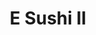 ---
layout: place
title: "E Sushi II"
permalink: /new-york/brooklyn/e-sushi-ii.html
stateAbbr: NY
stateName: New York
cityName: Brooklyn
seo:
  name: "E Sushi II"
  type: Restaurant
  links: https://www.esushi2.com/
description: "E Sushi II serves delicious sushi in Brooklyn, New York. Try fresh Japanese dishes for a great dining experience. "
place_id: ChIJQdooxllDwokR0slzWjBMCxc
photos:
  - name: >-
      places/ChIJQdooxllDwokR0slzWjBMCxc/photos/AeeoHcIYf376delY8m2cNoUj2_j0AN-fj-u_KFRfTPs9X04YQrKcyssYBODzLckQXWC1OXQGx4pjb0NuoFQcRE1w44E2kRj1tnPmA6UA1N46y7iBVy7zYJXqs1I4_6Ah1aCq0WHvYI0gVGVUQfLykW9MGHzzI8iyXUDTeI8j-QI32nUTGgiA7jaKIOUKXJN2BmKo23Nh24kjNek64lFXmSsOTnouWrm6j8jsOb4SAqNBJisqQNxUJbum0LTiuzU_r5lB8j1H2BQyoz3qU2cw_HDrC3Xo73aotpqFdsPMS1oPrvCP5Q
    widthPx: 4000
    heightPx: 1800
    authorAttributions:
      - displayName: E Sushi II
        uri: https://maps.google.com/maps/contrib/105013743030719768175
        photoUri: >-
          https://lh3.googleusercontent.com/a/ACg8ocIqlebYUdc_eROF4bJJAxHylr2U9dLJb4BbGUPROEh2x3sDCQ=s100-p-k-no-mo
    flagContentUri: >-
      https://www.google.com/local/imagery/report/?cb_client=maps_api_places.places_api&image_key=!1e10!2sAF1QipNfhWjVDs2N2KLqNHD4tbxCcsAg7hxMJC5Bmzor&hl=en-US
    googleMapsUri: >-
      https://www.google.com/maps/place//data=!3m4!1e2!3m2!1sAF1QipNfhWjVDs2N2KLqNHD4tbxCcsAg7hxMJC5Bmzor!2e10!4m2!3m1!1s0x89c24359c628da41:0x170b4c305a73c9d2
  - name: >-
      places/ChIJQdooxllDwokR0slzWjBMCxc/photos/AeeoHcLPWXVluY7XoclUehvOvORukHqoeM8xggXe_scRRBL1NcOkShoh1yp6eHuR9bs8HOUmbHyYJs57B2hvH-SqtOFhklzGCG-FkG97cAm2JSvmjHYvp2clMDFsB-G3vzRBzn46rBWJHsfARdRu7AzgHGzrbDr1h-yOG9YibK3QjZwyP_PbZmxPe1h3aLe6L9avT-t0b0-ql7royFAI_D8-NOhahCeK46Hrp4DQzfKnfq8iQ9lorMHRsuuc_UzIW1ARzvjVF6GZ1bW-fNUo2h8DXesHCiy4dYrw4B6k6Ae0vDp-jg
    widthPx: 550
    heightPx: 440
    authorAttributions:
      - displayName: E Sushi II
        uri: https://maps.google.com/maps/contrib/105013743030719768175
        photoUri: >-
          https://lh3.googleusercontent.com/a/ACg8ocIqlebYUdc_eROF4bJJAxHylr2U9dLJb4BbGUPROEh2x3sDCQ=s100-p-k-no-mo
    flagContentUri: >-
      https://www.google.com/local/imagery/report/?cb_client=maps_api_places.places_api&image_key=!1e10!2sAF1QipMUhTTl2dRjElIK896GNkiLr_1Wo0yzCEoWYdeu&hl=en-US
    googleMapsUri: >-
      https://www.google.com/maps/place//data=!3m4!1e2!3m2!1sAF1QipMUhTTl2dRjElIK896GNkiLr_1Wo0yzCEoWYdeu!2e10!4m2!3m1!1s0x89c24359c628da41:0x170b4c305a73c9d2
  - name: >-
      places/ChIJQdooxllDwokR0slzWjBMCxc/photos/AeeoHcK9dxahj6qVBrDxHJRzv2Y8VVuFp1X3Zcuse0LLWfe17LJG0MfkAMF4-oamks0Tg27FrFLmj1HpoT9pwyBXOSyU_tRZOT-_U5evLXmqY2IWEEzQ7N_Na56feQtJGjYEDKqmMSMQCP9zX7BZDSGrKPcbVdRXjMnwEg4lRvs-G6uheICy6EFQ4taiQzbcD65hmqjjFBJ-Dw0M-q7S4YTBgscgw2lU3uNi5BNEaz96sf_3q5jKNfIdxrj5Cz7zDOAIQr3nBR-I3Sp9nvvhcaBYqsDRVPnnFlSKZrE-0nCrjtO9IIU3bq-a9k05-ZXmXogaLw8z_bhC2feEJHqhAVVgAbWM6o_n873d1Aj_yAR5WyupOHL-oBY5xwZvCefPYywsoyBXq_0vZYPSHyAGK0nHjV86gWtD1yn_uAOqJ4GGJh2-m_W1
    widthPx: 4032
    heightPx: 3024
    authorAttributions:
      - displayName: Kevin Zeng
        uri: https://maps.google.com/maps/contrib/107111904757026577943
        photoUri: >-
          https://lh3.googleusercontent.com/a-/ALV-UjWQcQ6talKuibp_V_Lf9I0qhTuiXGWGFhT0gNoqdRSqz1uWI70NxQ=s100-p-k-no-mo
    flagContentUri: >-
      https://www.google.com/local/imagery/report/?cb_client=maps_api_places.places_api&image_key=!1e10!2sCIHM0ogKEICAgMCI9O_i9QE&hl=en-US
    googleMapsUri: >-
      https://www.google.com/maps/place//data=!3m4!1e2!3m2!1sCIHM0ogKEICAgMCI9O_i9QE!2e10!4m2!3m1!1s0x89c24359c628da41:0x170b4c305a73c9d2
  - name: >-
      places/ChIJQdooxllDwokR0slzWjBMCxc/photos/AeeoHcKZwdBwojT9isy_zCnjILtlBDBbHsS6gsTAHPb0OyCUc9fnM413yoWB4FEJZrwoixAp9Dc3_m_joIiaPgbWJW3b-ouwqXuJyfgge6f7AEMPV81fZvxvdyqMToGEZl8R2YzNYfUIWhUuok9WqIucmgPOLN5Tr_3J1sstv1zncEo0aeoELb2XqDR82Hs3n6_zBASS00BnzhgCHbfWliKgMN-b-8W_oKIaP7wv4jnA2w3xta8T75WoLN2Xr3rwgQ3xogMeVOVjDhp1rWIb8KJQf26Eso0ACn3pthODwsT6ivCAhw
    widthPx: 1259
    heightPx: 804
    authorAttributions:
      - displayName: E Sushi II
        uri: https://maps.google.com/maps/contrib/105013743030719768175
        photoUri: >-
          https://lh3.googleusercontent.com/a/ACg8ocIqlebYUdc_eROF4bJJAxHylr2U9dLJb4BbGUPROEh2x3sDCQ=s100-p-k-no-mo
    flagContentUri: >-
      https://www.google.com/local/imagery/report/?cb_client=maps_api_places.places_api&image_key=!1e10!2sAF1QipPL0vVbWNj8y5NiCSbOMLrZAx2nl2T-Sp2a6FH5&hl=en-US
    googleMapsUri: >-
      https://www.google.com/maps/place//data=!3m4!1e2!3m2!1sAF1QipPL0vVbWNj8y5NiCSbOMLrZAx2nl2T-Sp2a6FH5!2e10!4m2!3m1!1s0x89c24359c628da41:0x170b4c305a73c9d2
  - name: >-
      places/ChIJQdooxllDwokR0slzWjBMCxc/photos/AeeoHcK5u53z5zcu6FlMzwjQZuv0BuM1sGRoE0qXRfW49P8iDVXMuuOqc6ZZmK6MFBhZnANzsKi8g5IRndm_BjHr_Y5y8gdUO1AjRu8J9SL9qTY-3bDEMFX6OKCqtNxOQypWV_z0Humnej4p5qvlhRkuqmHOG8ouXA1ly899VVFqanPwbuxHS6ElfsehTSWxVrw5BqxIAPeXFRjJ10VHrjTQQWWxAHubTAW-zPSlnA7jinb4AnhNhDGFArPiBB4XvpWn0bA-iypU9ix6_UUsWA-TL1sQbmG1iyHbeIV5uQeMmTk2wMmzul2XauxfhFkKQtb9fD9DrK3DVpB2ku0BZmmhprZD_8CFXQjkd7jUwtt3URLzGUFXDjyivd7Jb9cNEOynRTDpT6lZkMnMXWbNV0Ts63ykoQbC-ZBEYMkDL5V-qeC8ZQ
    widthPx: 4032
    heightPx: 3024
    authorAttributions:
      - displayName: Kaho Ng
        uri: https://maps.google.com/maps/contrib/100953285655135645153
        photoUri: >-
          https://lh3.googleusercontent.com/a-/ALV-UjXWw2K3p6FaRrIxE29p2Y49D5LIsYIUX-RAPGRbUlCB1u2KB4jLzg=s100-p-k-no-mo
    flagContentUri: >-
      https://www.google.com/local/imagery/report/?cb_client=maps_api_places.places_api&image_key=!1e10!2sCIHM0ogKEICAgIDP4rnkIg&hl=en-US
    googleMapsUri: >-
      https://www.google.com/maps/place//data=!3m4!1e2!3m2!1sCIHM0ogKEICAgIDP4rnkIg!2e10!4m2!3m1!1s0x89c24359c628da41:0x170b4c305a73c9d2
  - name: >-
      places/ChIJQdooxllDwokR0slzWjBMCxc/photos/AeeoHcKk7qTI-NpkYz4qSfZ1wTL742Kpz2jRZZKdqxjRm5WpD5gN0zSMxTZjAOyQlyq34IN5Llz85nw_FI3wEc51id6kOfQbfPecaW57VIn27hJRXpAa7O99VFE3z-O2CQFu9h4JMFatb5yIly0PCKMAXKOCEGxBfXx9MO4LlMjPeZ9Hxst6toLK40hwa_0aZ8EUkmx2pKi5ub8PjdqOfb-B0iXGHjoZyOp6b0eKsELO108-VOHwCi2owoENHSMNSKUJORdMn4w-DzQ-tBHFMvjsECv-cTxClKBeeNKjH5JTTRmICWeK9r02bMKB0nS1UJfewPUlorKzZHtZxRkklLTp4opp89lGJmwp74t6d2WUWyS3hcKU7TAQTLeygnyXZ3DMtgllJW47jYgWg_KNNKPAaYXxIxaVov6GQ9WIyQ
    widthPx: 3024
    heightPx: 4032
    authorAttributions:
      - displayName: Kevin Zeng
        uri: https://maps.google.com/maps/contrib/107111904757026577943
        photoUri: >-
          https://lh3.googleusercontent.com/a-/ALV-UjWQcQ6talKuibp_V_Lf9I0qhTuiXGWGFhT0gNoqdRSqz1uWI70NxQ=s100-p-k-no-mo
    flagContentUri: >-
      https://www.google.com/local/imagery/report/?cb_client=maps_api_places.places_api&image_key=!1e10!2sCIHM0ogKEICAgMCI9O9G&hl=en-US
    googleMapsUri: >-
      https://www.google.com/maps/place//data=!3m4!1e2!3m2!1sCIHM0ogKEICAgMCI9O9G!2e10!4m2!3m1!1s0x89c24359c628da41:0x170b4c305a73c9d2
  - name: >-
      places/ChIJQdooxllDwokR0slzWjBMCxc/photos/AeeoHcLQFivg_W0jSBjcDClxFhQ_5-HdCsq6SloPXlRrYqi8HqWb1r6NN1JSpOL8_QgCPLiEyhO-c9YJ0UXWydeUagaxfWPMMwUObFsO7adUoJzFCWNYVx2iwQ58WiKmeDuFPJmK6KNaos4ckV1waxz1NeqZ8eN3KxfeU-VraLXV0LmqbUHfPJtGbALdSiCvz7yQrquy4R9NrVZiK5T50DapAeRHfZIA3jmRs2DeveCPMV39tGq8OyBk4B953pKQaLrQIs6fUzPgIUwp3uAkcNdNi4RsoraYrq0GiyH4hS4XSnqviIfVaLZ7X7M7u-4zTJ_qBXwKytCRR7KxTlwhneB5SfR2Fdd17b_Rxku_s8nUz90bgVnjOCtKZX_cX1BUG4lgoyTWco7tv4CG1siB1XzJktP1WufmWVJGi37H-vwrqpRjFw
    widthPx: 4032
    heightPx: 3024
    authorAttributions:
      - displayName: Eddie Wu
        uri: https://maps.google.com/maps/contrib/105145161255017695284
        photoUri: >-
          https://lh3.googleusercontent.com/a/ACg8ocK_WJEy52V9656xoKNTB_AqI_1OAT-_BuJ2hhFxVWbkSnE0PaY=s100-p-k-no-mo
    flagContentUri: >-
      https://www.google.com/local/imagery/report/?cb_client=maps_api_places.places_api&image_key=!1e10!2sCIHM0ogKEICAgICDpqilGQ&hl=en-US
    googleMapsUri: >-
      https://www.google.com/maps/place//data=!3m4!1e2!3m2!1sCIHM0ogKEICAgICDpqilGQ!2e10!4m2!3m1!1s0x89c24359c628da41:0x170b4c305a73c9d2
  - name: >-
      places/ChIJQdooxllDwokR0slzWjBMCxc/photos/AeeoHcJx28Hh4YGiF7guOuq6ru_HYEuJ7C3v0gWcr1XGMmrB387wviGeEaZ9Tc1PCzzymUNa61rnJt9RtgzhsKVwKWyn52EqsyYVP9_G2WnKx-3Gu4uecHTtjQs7LGA9l7HIj5TFVuGTVqEimO2TokkxkmG5ieFZWcYZhqjrdG38RN4pIS54snHIy0V5zv8qryfk9Cv4XJQqUi-OJY7hFgJncblq0R3uN9bHSGpN4DJMBtukpJZmMtXLxhYU_zxSkqe4Az-U_x8MH__yispFnBSkI-pUDgnF-CXQU3R60dZnJrw_HdB6aR7kMuCUV1Lv_8amohC4SNgw7FrmH1_6ixZ_OMerwR0Jl6xSUL3Y_5Y8K20xE8nyZGPalabYEkPOq4HmaGitjRWQib4cR3GK5FUYXYNVD4aDGFitEbkn6-h9PQ2qvDw
    widthPx: 3024
    heightPx: 4032
    authorAttributions:
      - displayName: Raymond Wong
        uri: https://maps.google.com/maps/contrib/108236642202448684865
        photoUri: >-
          https://lh3.googleusercontent.com/a/ACg8ocKhCCdLkilUmLNTQtS98JFauaSh6idt0fY0WDEqlqyyH2ROHQ=s100-p-k-no-mo
    flagContentUri: >-
      https://www.google.com/local/imagery/report/?cb_client=maps_api_places.places_api&image_key=!1e10!2sCIHM0ogKEICAgIDTqrj23QE&hl=en-US
    googleMapsUri: >-
      https://www.google.com/maps/place//data=!3m4!1e2!3m2!1sCIHM0ogKEICAgIDTqrj23QE!2e10!4m2!3m1!1s0x89c24359c628da41:0x170b4c305a73c9d2
  - name: >-
      places/ChIJQdooxllDwokR0slzWjBMCxc/photos/AeeoHcKEXkdrjlTCrZhiQykqmHv17XogNwcfrRveXeci6LIRUTfesCApL4d-dW7z2wV8MN-nJ3mYIf2ggy8dBkVcaCVyOgXfC8tnektQhnHlWgCa3E9BhWPBfOvKsbR4AB1K2oZN_f5qkwqRLSdarVYlYqpsesrAl469wt2fHpsapgSRBz3ng1E_x_3MN3BNspu8j81-lZCDY96Fa3ZMzZlJbGVRvjTsHRiLjiUuyxTZ6Tc2jikDPwDkgQFznwLacQ3r831LUDmp9e4YWwOtoB9m7eWpSsyN0C0-cehg2NXXzlTwp_VQGoAU7mtm1lYmvDbz7VMtv2PFI1lE6vAfxQkzV1fYSC8jcZy24QDJmldRwl2a6swKIiP1X5znlvjUS0AMoNoQA5MK01J8D0gyP0ZvCOex5ro0fw83WcxOYPJiA7IhKFU-
    widthPx: 3024
    heightPx: 4032
    authorAttributions:
      - displayName: Eddie Wu
        uri: https://maps.google.com/maps/contrib/105145161255017695284
        photoUri: >-
          https://lh3.googleusercontent.com/a/ACg8ocK_WJEy52V9656xoKNTB_AqI_1OAT-_BuJ2hhFxVWbkSnE0PaY=s100-p-k-no-mo
    flagContentUri: >-
      https://www.google.com/local/imagery/report/?cb_client=maps_api_places.places_api&image_key=!1e10!2sCIHM0ogKEICAgICDpqil6QE&hl=en-US
    googleMapsUri: >-
      https://www.google.com/maps/place//data=!3m4!1e2!3m2!1sCIHM0ogKEICAgICDpqil6QE!2e10!4m2!3m1!1s0x89c24359c628da41:0x170b4c305a73c9d2
  - name: >-
      places/ChIJQdooxllDwokR0slzWjBMCxc/photos/AeeoHcKw0FLYNVOHJnlI3pSqrP1DEPevqhNW-ufCZtpG4odKidJQw5GoZ7-S4CUbVSiklz3oSTWKsxvVNBmCkCRVmJQM3YDU-elf4VaRHP1FerXqh_1IeCuG82bY_43uMLn3L3AAPdoweEKVgcPUa075NHAUjE36U0RjugV594FEfkDj8AX9YFtEqaPcJ5O3bRZkeuoj_gQqwJMMvnJDWqPTrD55PPDSMw0S2vIC4PlCGzcBgj-tkCBs6w2G-ChAa8MYCCCk6xv06q0MgNbL7Rih1PYijpvGFmKl6UN7dPQyQjgjeA
    widthPx: 1096
    heightPx: 1079
    authorAttributions:
      - displayName: E Sushi II
        uri: https://maps.google.com/maps/contrib/105013743030719768175
        photoUri: >-
          https://lh3.googleusercontent.com/a/ACg8ocIqlebYUdc_eROF4bJJAxHylr2U9dLJb4BbGUPROEh2x3sDCQ=s100-p-k-no-mo
    flagContentUri: >-
      https://www.google.com/local/imagery/report/?cb_client=maps_api_places.places_api&image_key=!1e10!2sAF1QipP92LZc8KbUvqKGY0T9xWdQaStKvk_gWzhEItR1&hl=en-US
    googleMapsUri: >-
      https://www.google.com/maps/place//data=!3m4!1e2!3m2!1sAF1QipP92LZc8KbUvqKGY0T9xWdQaStKvk_gWzhEItR1!2e10!4m2!3m1!1s0x89c24359c628da41:0x170b4c305a73c9d2
address: 2971 Ocean Ave, Brooklyn, NY 11235, USA
street: 2971 Ocean Ave
city: Brooklyn
state: NY
zip: '11235'
country: USA
neighborhood: Sheepshead Bay
latitude: '40.588841'
longitude: '-73.949145'
accessibility_options:
  wheelchairAccessibleParking: false
  wheelchairAccessibleEntrance: true
  wheelchairAccessibleRestroom: true
  wheelchairAccessibleSeating: true
business_status: OPERATIONAL
name: E Sushi II
google_maps_links:
  directionsUri: >-
    https://www.google.com/maps/dir//''/data=!4m7!4m6!1m1!4e2!1m2!1m1!1s0x89c24359c628da41:0x170b4c305a73c9d2!3e0
  placeUri: https://maps.google.com/?cid=1660504658175838674
  writeAReviewUri: >-
    https://www.google.com/maps/place//data=!4m3!3m2!1s0x89c24359c628da41:0x170b4c305a73c9d2!12e1
  reviewsUri: >-
    https://www.google.com/maps/place//data=!4m4!3m3!1s0x89c24359c628da41:0x170b4c305a73c9d2!9m1!1b1
  photosUri: >-
    https://www.google.com/maps/place//data=!4m3!3m2!1s0x89c24359c628da41:0x170b4c305a73c9d2!10e5
primary_type: Sushi Restaurant
opening_hours:
  regular: null
  current: null
secondary_opening_hours:
  regular:
    weekdayDescriptions: null
    type: null
  current:
    weekdayDescriptions: null
    type: null
phone: (718) 338-1038
price_level: PRICE_LEVEL_MODERATE
price_range: $30 &ndash; $50
rating: '4.2'
rating_count: 930
website: https://www.esushi2.com/
reviews: null
parking_options: null
payment_options: null
allow_dogs: null
curbside_pickup: null
delivery: null
dine_in: null
good_for_children: null
good_for_groups: null
good_for_sports: null
live_music: null
menu_for_children: null
outdoor_seating: null
reservable: null
restroom: null
serves_beer: null
serves_breakfast: null
serves_brunch: null
serves_cocktails: null
serves_coffee: null
serves_dinner: null
serves_dessert: null
serves_lunch: null
serves_vegetarian_food: null
serves_wine: null
takeout: null
summary: null

---